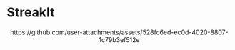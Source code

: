 # StreakIt

<div align="center">
    https://github.com/user-attachments/assets/528fc6ed-ec0d-4020-8807-1c79b3ef512e
</div>

